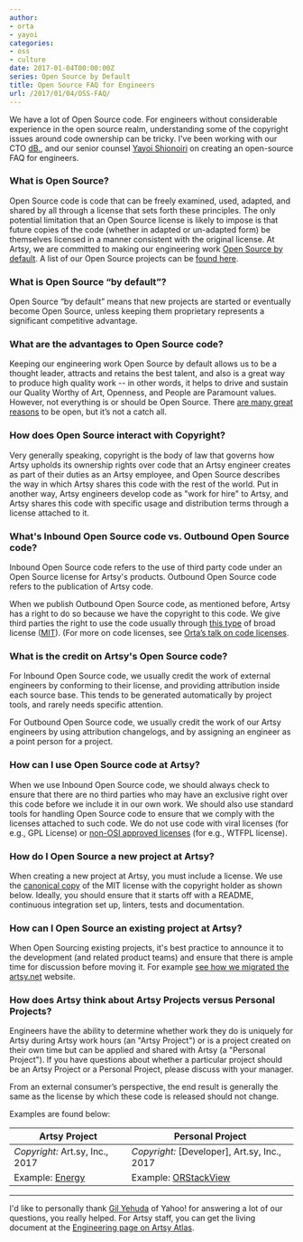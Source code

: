 ```yaml
---
author:
- orta
- yayoi
categories:
- oss
- culture
date: 2017-01-04T00:00:00Z
series: Open Source by Default
title: Open Source FAQ for Engineers
url: /2017/01/04/OSS-FAQ/
---
```


We have a lot of Open Source code. For engineers without considerable experience in the open source realm, understanding some of the copyright issues around code ownership can be tricky. I've been working with our CTO [dB.](http://artsy.github.io/author/db/), and our senior counsel [Yayoi Shionoiri](http://www.theartgorgeous.com/yayoi-shionoiri/) on creating an open-source FAQ for engineers.

### What is Open Source?

Open Source code is code that can be freely examined, used, adapted, and shared by all through a license that sets forth these principles.  The only potential limitation that an Open Source license is likely to impose is that future copies of the code (whether in adapted or un-adapted form) be themselves licensed in a manner consistent with the original license.  At Artsy, we are committed to making our engineering work [Open Source by default](http://code.dblock.org/2015/02/09/becoming-open-source-by-default.html).  A list of our Open Source projects can be [found here](http://artsy.github.io/open-source/).

<!--more-->

### What is Open Source “by default”?

Open Source “by default” means that new projects are started or eventually become Open Source, unless keeping them proprietary represents a significant competitive advantage. 

### What are the advantages to Open Source code?

Keeping our engineering work Open Source by default allows us to be a thought leader,  attracts and retains the best talent, and also is a great way to produce high quality work -- in other words, it helps to drive and sustain our Quality Worthy of Art, Openness, and People are Paramount values.  However, not everything is or should be Open Source. There [are many great reasons](https://www.objc.io/issues/22-scale/artsy/) to be open, but it’s not a catch all. 

### How does Open Source interact with Copyright?

Very generally speaking, copyright is the body of law that governs how Artsy upholds its ownership rights over code that an Artsy engineer creates as part of their duties as an Artsy employee, and Open Source describes the way in which Artsy shares this code with the rest of the world.  Put in another way, Artsy engineers develop code as "work for hire" to Artsy, and Artsy shares this code with specific usage and distribution terms through a license attached to it.

### What's Inbound Open Source code vs. Outbound Open Source code?

Inbound Open Source code refers to the use of third party code under an Open Source license for Artsy's products.  Outbound Open Source code refers to the publication of Artsy code.  

When we publish Outbound Open Source code, as mentioned before, Artsy has a right to do so because we have the copyright to this code.  We give third parties the right to use the code usually through [this  type](https://github.com/artsy/eigen/blob/master/LICENSE) of broad license ([MIT](https://tldrlegal.com/license/mit-license)).  (For more on code licenses, see [Orta’s talk on code licenses](http://artsy.github.io/blog/2015/12/10/License-and-You/).

### What is the credit on Artsy's Open Source code?

For Inbound Open Source code, we usually credit the work of external engineers by conforming to their license, and providing attribution inside each source base.  This tends to be generated automatically by project tools, and rarely needs specific attention.

For Outbound Open Source code, we usually credit the work of our Artsy engineers by using attribution changelogs, and by assigning an engineer as a point person for a project. 

### How can I use Open Source code at Artsy?

When we use Inbound Open Source code, we should always check to ensure that there are no third parties who may have an exclusive right over this code before we include it in our own work.  We should also use standard tools for handling Open Source code to ensure that we comply with the licenses attached to such code.  We do not use code with viral licenses (for e.g., GPL License) or  [non-OSI approved licenses](https://opensource.org/licenses/) (for e.g., WTFPL license).

### How do I Open Source a new project at Artsy?

When creating a new project at Artsy, you must include a license.  We use the [canonical copy](https://opensource.org/licenses/MIT) of the MIT license with the copyright holder as shown below.  Ideally, you should ensure that it starts off with a README, continuous integration set up, linters, tests and documentation.

### How can I Open Source an existing project at Artsy?

When Open Sourcing existing projects, it's best practice to announce it to the development (and related product teams) and ensure that there is ample time for discussion before moving it.  For example [see how we migrated the artsy.net](http://artsy.github.io/blog/2016/09/06/Milestone-on-OSS-by-Default/) website.

### How does Artsy think about Artsy Projects versus Personal Projects?

Engineers have the ability to determine whether work they do is uniquely for Artsy during Artsy work hours (an "Artsy Project") or is a project created on their own time but can be applied and shared with Artsy (a "Personal Project").  If you have questions about whether a particular project should be an Artsy Project or a Personal Project, please discuss with your manager.  

From an external consumer’s perspective, the end result is generally the same as the license by which these code is released should not change.

Examples are found below:

Artsy Project | Personal Project | 
--- | --- 
*Copyright:* Art.sy, Inc., 2017 | *Copyright:* [Developer], Art.sy, Inc., 2017 
Example: [Energy](https://github.com/artsy/energy/blob/master/LICENSE#L1) | Example: [ORStackView](https://github.com/orta/ORStackView/blob/master/LICENSE#L1)

---

I'd like to personally thank [Gil Yehuda](http://gilyehuda.strikingly.com) of Yahoo! for answering a lot of our questions, you really helped. For Artsy staff, you can get the living document at the [Engineering page on Artsy Atlas](https://sites.google.com/a/artsymail.com/intranet/team-pages/engineering).
